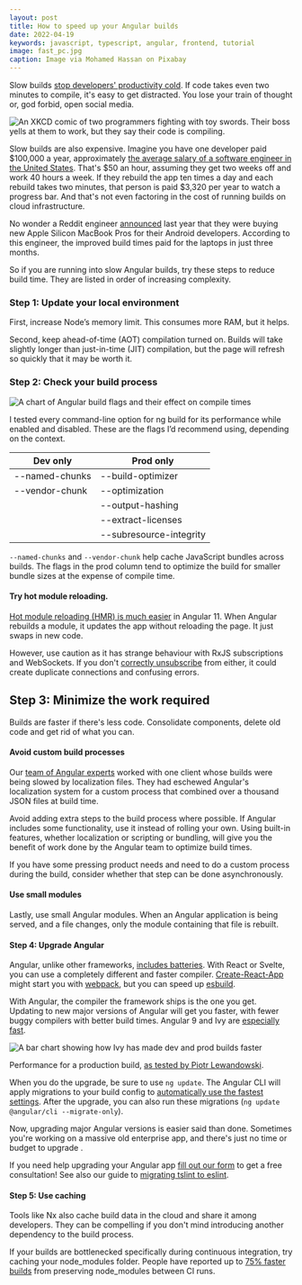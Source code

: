 ```yaml
---
layout: post
title: How to speed up your Angular builds
date: 2022-04-19
keywords: javascript, typescript, angular, frontend, tutorial
image: fast_pc.jpg
caption: Image via Mohamed Hassan on Pixabay
---
```


Slow builds [stop developers' productivity cold](https://steven-lemon182.medium.com/a-guide-to-reducing-development-wait-time-part-1-why-9dcbbfdc1224). If code takes even two minutes to compile, it's easy to get distracted. You lose your train of thought or, god forbid, open social media.

![An XKCD comic of two programmers fighting with toy swords. Their boss yells at them to work, but they say their code is compiling.](/img/compiling.png)

Slow builds are also expensive. Imagine you have one developer paid $100,000 a year, approximately [the average salary of a software engineer in the United States](https://www.ziprecruiter.com/Salaries/Software-Engineer-Salary). That's $50 an hour, assuming they get two weeks off and work 40 hours a week. If they rebuild the app ten times a day and each rebuild takes two minutes, that person is paid $3,320 per year to watch a progress bar. And that's not even factoring in the cost of running builds on cloud infrastructure.

No wonder a Reddit engineer [announced](https://twitter.com/softwarejameson/status/1455971162060697613?s=20&t=nG4msUNBfLolUl_TEndsYQ) last year that they were buying new Apple Silicon MacBook Pros for their Android developers. According to this engineer, the improved build times paid for the laptops in just three months.

So if you are running into slow Angular builds, try these steps to reduce build time. They are listed in order of increasing complexity.

### Step 1: Update your local environment

First, increase Node’s memory limit. This consumes more RAM, but it helps.

Second, keep ahead-of-time (AOT) compilation turned on. Builds will take slightly longer than just-in-time (JIT) compilation, but the page will refresh so quickly that it may be worth it.

### Step 2: Check your build process

![A chart of Angular build flags and their effect on compile times](/img/angular-build-flags.png)

I tested every command-line option for ng build for its performance while enabled and disabled. These are the flags I’d recommend using, depending on the context.

|Dev only|Prod only|
|--------|---------|
|--named-chunks|--build-optimizer|
|--vendor-chunk|--optimization|
| |--output-hashing|
| |--extract-licenses|
| |--subresource-integrity|

`--named-chunks` and `--vendor-chunk` help cache JavaScript bundles across builds. The flags in the prod column tend to optimize the build for smaller bundle sizes at the expense of compile time.

#### Try hot module reloading.

[Hot module reloading (HMR) is much easier](https://blog.angular.io/version-11-of-angular-now-available-74721b7952f7 "https://blog.angular.io/version-11-of-angular-now-available-74721b7952f7") in Angular 11. When Angular rebuilds a module, it updates the app without reloading the page. It just swaps in new code.

However, use caution as it has strange behaviour with RxJS subscriptions and WebSockets. If you don't [correctly unsubscribe](https://levelup.gitconnected.com/unsubscribing-in-angular-the-right-way-6ed82be43ccc "https://levelup.gitconnected.com/unsubscribing-in-angular-the-right-way-6ed82be43ccc") from either, it could create duplicate connections and confusing errors.

Step 3: Minimize the work required
----------------------------------

Builds are faster if there's less code. Consolidate components, delete old code and get rid of what you can.

#### Avoid custom build processes

Our [team of Angular experts](https://www.bitovi.com/frontend-javascript-consulting/angular-consulting "https://www.bitovi.com/frontend-javascript-consulting/angular-consulting") worked with one client whose builds were being slowed by localization files. They had eschewed Angular's localization system for a custom process that combined over a thousand JSON files at build time.

Avoid adding extra steps to the build process where possible. If Angular includes some functionality, use it instead of rolling your own. Using built-in features, whether localization or scripting or bundling, will give you the benefit of work done by the Angular team to optimize build times.

If you have some pressing product needs and need to do a custom process during the build, consider whether that step can be done asynchronously.

#### Use small modules

Lastly, use small Angular modules. When an Angular application is being served, and a file changes, only the module containing that file is rebuilt.

#### Step 4: Upgrade Angular

Angular, unlike other frameworks, [includes batteries](https://dev.to/dubyabrian/comment/37cp "https://dev.to/dubyabrian/comment/37cp"). With React or Svelte, you can use a completely different and faster compiler. [Create-React-App](https://create-react-app.dev/ "https://create-react-app.dev") might start you with [webpack](https://webpack.js.org/ "https://webpack.js.org"), but you can speed up [esbuild](https://esbuild.github.io/ "https://esbuild.github.io").

With Angular, the compiler the framework ships is the one you get. Updating to new major versions of Angular will get you faster, with fewer buggy compilers with better build times. Angular 9 and Ivy are [especially fast](https://www.piotrl.net/angular-ivy-build-performance/ "https://www.piotrl.net/angular-ivy-build-performance/").

![A bar chart showing how Ivy has made dev and prod builds faster](/img/ivy-build-comparison.png)

Performance for a production build, [as tested by Piotr Lewandowski](https://indepth.dev/posts/1221/angular-with-ivy-build-performance-review "https://indepth.dev/posts/1221/angular-with-ivy-build-performance-review").

When you do the upgrade, be sure to use `ng update`. The Angular CLI will apply migrations to your build config to [automatically use the fastest settings](https://github.com/angular/angular/issues/42100#issuecomment-847331725 "https://github.com/angular/angular/issues/42100#issuecomment-847331725"). After the upgrade, you can also run these migrations (`ng update @angular/cli --migrate-only`).

Now, upgrading major Angular versions is easier said than done. Sometimes you're working on a massive old enterprise app, and there's just no time or budget to upgrade .

If you need help upgrading your Angular app [fill out our form](https://www.bitovi.com/frontend-javascript-consulting/angular-consulting "https://www.bitovi.com/frontend-javascript-consulting/angular-consulting") to get a free consultation! See also our guide to [migrating tslint to eslint](https://www.bitovi.com/blog/angular-upgrades-painless-migration-from-tslint-to-eslint "https://www.bitovi.com/blog/angular-upgrades-painless-migration-from-tslint-to-eslint").

#### Step 5: Use caching

Tools like Nx also cache build data in the cloud and share it among developers. They can be compelling if you don't mind introducing another dependency to the build process.

If your builds are bottlenecked specifically during continuous integration, try caching your node_modules folder. People have reported up to [75% faster builds](https://medium.com/vendasta/how-to-speed-up-angular-build-times-with-caching-5856d369de88 "https://medium.com/vendasta/how-to-speed-up-angular-build-times-with-caching-5856d369de88") from preserving node_modules between CI runs.